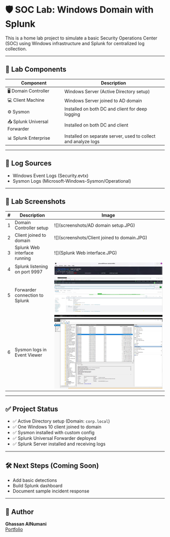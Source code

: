 # 🛡️ SOC Lab: Windows Domain with Splunk

This is a home lab project to simulate a basic Security Operations Center (SOC) using Windows infrastructure and Splunk for centralized log collection.

---

## 🧰 Lab Components

| Component           | Description                                 |
|---------------------|---------------------------------------------|
| 🖥️ Domain Controller | Windows Server (Active Directory setup)     |
| 💻 Client Machine    | Windows Server joined to AD domain              |
| ⚙️ Sysmon            | Installed on both DC and client for deep logging |
| 📤 Splunk Universal Forwarder | Installed on both DC and client |
| 📊 Splunk Enterprise | Installed on separate server, used to collect and analyze logs |

---

## 🔄 Log Sources

- Windows Event Logs (Security.evtx)
- Sysmon Logs (Microsoft-Windows-Sysmon/Operational)

---

## 📸 Lab Screenshots

| # | Description | Image |
|---|-------------|-------|
| 1 | Domain Controller setup | ![](screenshots/AD domain setup.JPG) |
| 2 | Client joined to domain | ![](screenshots/Client joined to domain.JPG) |
| 3 | Splunk Web interface running | ![](Splunk Web interface.JPG) |
| 4 | Splunk listening on port 9997 | ![](screenshots/splunk-listening-9997.JPG) |
| 5 | Forwarder connection to Splunk | ![](screenshots/forwarder-confirmed.JPG) |
| 6 | Sysmon logs in Event Viewer | ![](screenshots/sysmon-eventviewer.JPG) |

---

## ✅ Project Status

- ✅ Active Directory setup (Domain: `corp.local`)
- ✅ One Windows 10 client joined to domain
- ✅ Sysmon installed with custom config
- ✅ Splunk Universal Forwarder deployed
- ✅ Splunk Server installed and receiving logs

---

## 🛠️ Next Steps (Coming Soon)

- Add basic detections 
- Build Splunk dashboard
- Document sample incident response

---

## 🔗 Author

**Ghassan AlNumani**  
[Portfolio](https://ghassanalnomani.github.io/cybersecurity-portfolio/)
